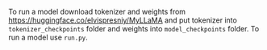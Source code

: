 To run a model download tokenizer and weights from https://huggingface.co/elvispresniy/MyLLaMA and put tokenizer into `tokenizer_checkpoints` folder and weights into `model_checkpoints` folder.
To run a model use `run.py`.
